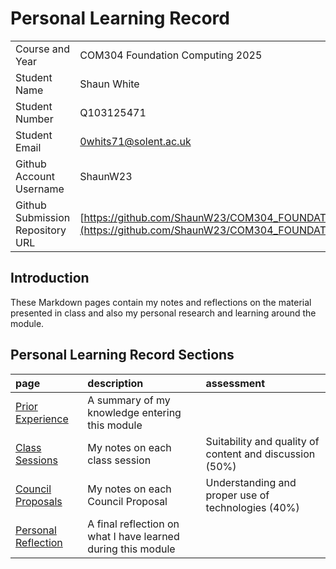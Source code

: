 # Personal Learning Record

|      |      |
|:---- |:---- |
| Course and Year | COM304 Foundation Computing 2025 | 
| Student Name |Shaun White |
| Student Number |Q103125471 |
| Student Email |0whits71@solent.ac.uk |
| Github Account Username |ShaunW23 |
| Github Submission Repository URL |[https://github.com/ShaunW23/COM304_FOUNDATION_1/edit/main/myPracticeCourseWork/personal_learning_record/personal_learning_record.md](https://github.com/ShaunW23/COM304_FOUNDATION_1) |

## Introduction

These Markdown pages contain my notes and reflections on the material presented in class and also my personal research and learning around the module.

## Personal Learning Record Sections

| page    | description | assessment |
|:--------|:------------|:-----------|
|[Prior Experience](../personal_learning_record/priorExperience.md) | A summary of my knowledge entering this module| |
|[Class Sessions](../personal_learning_record/sessions) | My notes on each class session | Suitability and quality of content and discussion (50%) |
|[Council Proposals](../personal_learning_record/proposals) | My notes on each Council Proposal | Understanding and proper use of technologies (40%) |
|[Personal Reflection](../personal_learning_record/personalReflection.md) |A final reflection on what I have learned during this module | |


